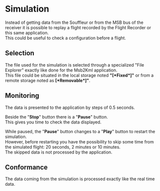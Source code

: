 # Simulation

Instead of getting data from the Souffleur or from the MSB bus
of the receiver it is possible to replay a flight recorded
by the Flight Recorder or this same application.  
This could be useful to check a configuration before a flight.

## Selection

The file used for the simulation is selected through a specialized
"File Explorer" exactly like done for the Msb2Kml application.  
This file could be situated in the local storage noted
**"[\*Fixed\*]"** or from a remote storage noted as
**[\*Removable\*]"**.

## Monitoring

The data is presented to the application by steps of 0.5 seconds.

Beside the "**Stop**" button there is a "**Pause**" button.  
This gives you time to check the data displayed.

While paused, the "**Pause**" button changes to a "**Play**" button to
restart the simulation.  
However, before restarting you have the possibility to skip
some time from the simulated flight: 20 seconds, 2 minutes or 10 minutes.  
The skipped data is not processed by the application.

## Conformance

The data coming from the simulation is processed exactly like
the real time data.
 

